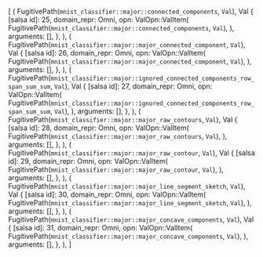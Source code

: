 [
    (
        FugitivePath(`mnist_classifier::major::connected_components`, `Val`),
        Val {
            [salsa id]: 25,
            domain_repr: Omni,
            opn: ValOpn::ValItem(
                FugitivePath(`mnist_classifier::major::connected_components`, `Val`),
            ),
            arguments: [],
        },
    ),
    (
        FugitivePath(`mnist_classifier::major::major_connected_component`, `Val`),
        Val {
            [salsa id]: 26,
            domain_repr: Omni,
            opn: ValOpn::ValItem(
                FugitivePath(`mnist_classifier::major::major_connected_component`, `Val`),
            ),
            arguments: [],
        },
    ),
    (
        FugitivePath(`mnist_classifier::major::ignored_connected_components_row_span_sum_sum`, `Val`),
        Val {
            [salsa id]: 27,
            domain_repr: Omni,
            opn: ValOpn::ValItem(
                FugitivePath(`mnist_classifier::major::ignored_connected_components_row_span_sum_sum`, `Val`),
            ),
            arguments: [],
        },
    ),
    (
        FugitivePath(`mnist_classifier::major::major_raw_contours`, `Val`),
        Val {
            [salsa id]: 28,
            domain_repr: Omni,
            opn: ValOpn::ValItem(
                FugitivePath(`mnist_classifier::major::major_raw_contours`, `Val`),
            ),
            arguments: [],
        },
    ),
    (
        FugitivePath(`mnist_classifier::major::major_raw_contour`, `Val`),
        Val {
            [salsa id]: 29,
            domain_repr: Omni,
            opn: ValOpn::ValItem(
                FugitivePath(`mnist_classifier::major::major_raw_contour`, `Val`),
            ),
            arguments: [],
        },
    ),
    (
        FugitivePath(`mnist_classifier::major::major_line_segment_sketch`, `Val`),
        Val {
            [salsa id]: 30,
            domain_repr: Omni,
            opn: ValOpn::ValItem(
                FugitivePath(`mnist_classifier::major::major_line_segment_sketch`, `Val`),
            ),
            arguments: [],
        },
    ),
    (
        FugitivePath(`mnist_classifier::major::major_concave_components`, `Val`),
        Val {
            [salsa id]: 31,
            domain_repr: Omni,
            opn: ValOpn::ValItem(
                FugitivePath(`mnist_classifier::major::major_concave_components`, `Val`),
            ),
            arguments: [],
        },
    ),
]